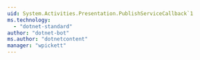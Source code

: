 ```yaml
---
uid: System.Activities.Presentation.PublishServiceCallback`1
ms.technology: 
  - "dotnet-standard"
author: "dotnet-bot"
ms.author: "dotnetcontent"
manager: "wpickett"
---
```

